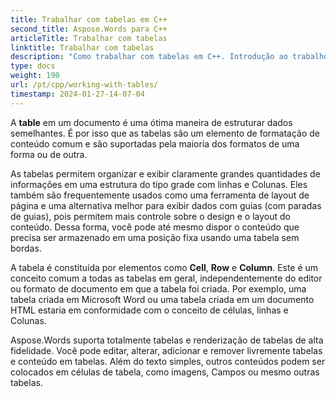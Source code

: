 ```yaml
---
title: Trabalhar com tabelas em C++
second_title: Aspose.Words para C++
articleTitle: Trabalhar com tabelas
linktitle: Trabalhar com tabelas
description: "Como trabalhar com tabelas em C++. Introdução ao trabalho com tabelas e conceitos de nó de tabela em Aspose.Words para C++."
type: docs
weight: 190
url: /pt/cpp/working-with-tables/
timestamp: 2024-01-27-14-07-04
---
```


A **table** em um documento é uma ótima maneira de estruturar dados semelhantes. É por isso que as tabelas são um elemento de formatação de conteúdo comum e são suportadas pela maioria dos formatos de uma forma ou de outra.

As tabelas permitem organizar e exibir claramente grandes quantidades de informações em uma estrutura do tipo grade com linhas e Colunas. Eles também são frequentemente usados como uma ferramenta de layout de página e uma alternativa melhor para exibir dados com guias (com paradas de guias), pois permitem mais controle sobre o design e o layout do conteúdo. Dessa forma, você pode até mesmo dispor o conteúdo que precisa ser armazenado em uma posição fixa usando uma tabela sem bordas.

A tabela é constituída por elementos como **Cell**, **Row** e **Column**. Este é um conceito comum a todas as tabelas em geral, independentemente do editor ou formato de documento em que a tabela foi criada. Por exemplo, uma tabela criada em Microsoft Word ou uma tabela criada em um documento HTML estaria em conformidade com o conceito de células, linhas e Colunas.

Aspose.Words suporta totalmente tabelas e renderização de tabelas de alta fidelidade. Você pode editar, alterar, adicionar e remover livremente tabelas e conteúdo em tabelas. Além do texto simples, outros conteúdos podem ser colocados em células de tabela, como imagens, Campos ou mesmo outras tabelas.
